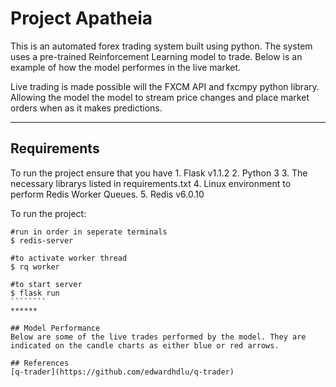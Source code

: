 # Project Apatheia

This is an automated forex trading system built using python. The system uses a pre-trained Reinforcement Learning model to trade. Below is an example of how the model performes in the live market.

Live trading is made possible will the FXCM API and fxcmpy python library. Allowing the model the model to stream price changes and place market orders when as it makes predictions.
********

## Requirements
To run the project ensure that you have
    1. Flask v1.1.2
    2. Python 3
    3. The necessary librarys listed in requirements.txt
    4. Linux environment to perform Redis Worker Queues.
    5. Redis v6.0.10

To run the project:
````````
#run in order in seperate terminals
$ redis-server
`````````
`````````
#to activate worker thread
$ rq worker

#to start server
$ flask run
````````
******

## Model Performance
Below are some of the live trades performed by the model. They are indicated on the candle charts as either blue or red arrows.

## References
[q-trader](https://github.com/edwardhdlu/q-trader) 